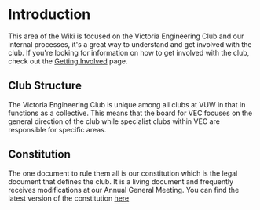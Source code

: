 # Introduction

This area of the Wiki is focused on the Victoria Engineering Club and our internal processes, it's a great way to understand and get involved with the club. If you're looking for information on how to get involved with the club, check out the [Getting Involved](getting-involved) page.

## Club Structure

The Victoria Engineering Club is unique among all clubs at VUW in that in functions as a collective. This means that the board for VEC focuses on the general direction of the club while specialist clubs within VEC are responsible for specific areas.

## Constitution

The one document to rule them all is our constitution which is the legal document that defines the club. It is a living document and frequently receives modifications at our Annual General Meeting. You can find the latest version of the constitution [here](https://docs.google.com/document/d/1Le_57K9CogDMoSCBYt03LQOrCirJGqtxXArxTZgYdNA/view)
